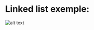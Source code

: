 ﻿# Linked list exemple:
 ![alt text](https://github.com/gscapucci/linked-list-in-c/blob/main/Images/exemple-output.png)
